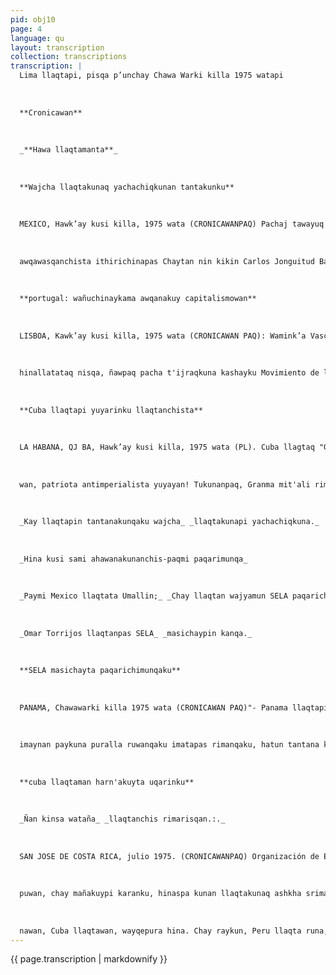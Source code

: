```yaml
---
pid: obj10
page: 4
language: qu
layout: transcription
collection: transcriptions
transcription: |
  Lima llaqtapi, pisqa p’unchay Chawa Warki killa 1975 watapi
  
  
  
  **Cronicawan**
  
  
  
  _**Hawa llaqtamanta**_
  
  
  
  **Wajcha llaqtakunaq yachachiqkunan tantakunku**
  
  
  
  MEXICO, Hawk’ay kusi killa, 1975 wata (CRONICAWANPAQ) Pachaj tawayuq llaqtakuna, wajche llaqtakunan, kinsa ñeqe pachapi tiyaq llaqtakuna (Paykunatan castellano simipi Paises del Tercer Mundo, ninchis), tantanakunqaku Mexico Suyupi "Congreso Internacional de Educadores del Tercer Mundo" nisqata ruwaspa; chaymi niyta munan: kinsa ñeqe pachapi tiyaq llaqtakunaq, yachachiqkunan hatun masichakuypi tantanakunqaku, Chawawarki killapi, pisga p’unchaymanta, pusaq p’unchaykama. Chaytan nin, Carlos Jonguitud Barrios, Comite Organizadormanta umalliqnin. Chay tantanakuymi, ruwakunqa, Sindicato Nacional de Trabajadores de la Educación de México qolqe churasqanwan. Nan pachaj tawayuq llaqtakunaña, rinankuta sut'ichankuña, paykunanvotoyuq kanqaku, huqkaq chunka suqtayuq llaqtakunataq, manan voto yuq kanqaku, chay qhepaq llaqtakunan kasuanku capitalista llaqtakuna, socialista llaqtakunapas Kay tantanakuymi ruwakunqa imperialista llaqtakuna yachayninwan n
  
  
  
  awqawasqanchista ithirichinapas Chaytan nin kikin Carlos Jonguitud Barrios. Chay tantanakuypi, astawan kaymanta rimakunqa: "Qhapaq kayninchis masichasqa yachaywan wiñasqanmanta, wiñay yachaymanta, yachaywan ch’ullanchakuymanta" (chaytan, castellano simipi ninchis: Educación y Desarrollo Económico Social, Educación y Cultura, Educación y Solidaridad Internacional", nispa). Chay tantanakuypi P'uchukay rimaykunan, "Declaraciones de Acapulco" sutiwan riqsikunqa. Chay tantanakuy tukuykuqtinmi, huq tantanakuyta ruwanqaku, chaypin rimanqaku, America Latina Suyuq yachachiq puralla. Kay qhepaq tantanakuymi "Confederación de Educadores Americanos" masichakuywan wajyasqa kashan. Chay tantanakuy ruwakunqa Chawawarki killapi, chunka hujniyuq p’unchaymanta, chunka tawayuq p’unchaykama. Chayman rinqakuCastellano simipi rimaq, yaqa llapallan llaqtakuna, ch’ullan llaqtallan mananrinqachu, chaymi Puerto Rico llaqta.
  
  
  
  **portugal: wañuchinaykama awqanakuy capitalismowan**
  
  
  
  LISBOA, Kawk’ay kusi killa, 1975 wata (CRONICAWAN PAQ): Wamink’a Vasco Goncalve Portugal llaqtapi, Ñawpaqe Ministro kamachikug, nin: "Portugal llaqtanawqanakuypi haykunqa, Portugal llaqtapi, capitalismo wañuchinanpaq" Chaytan nisqa, huj tantanakuyy rimaspa llapa sindikatu huñusqa kaqtinku. Wamink'a Goncalvez llank'arunakunata, mana t'aqakunankupaq wajyamun. Sichus t'aqakunankichchayqa, ñawpaq ankallikuqkuna, ñay paq pacha t'ijraq runakunan, hark'asqa qhepakunqa. Ñawpaqe willkarqa kamachikuq,,
  
  
  
  hinallatataq nisqa, ñawpaq pacha t'ijraqkuna kashayku Movimiento de la Fuerza Armada llank'aq runakuna pwan masichakuyp Hinallataqmi, Wamink'a Goncalves nin: Q'aya pachapaq munayku, llaqtarunakuna kamaqikunanta, hinaspa ruwasunllata yachay t'ijrayta, hinalla tataqmi, allchakunaqa llaqtaq kamachin masichakuq (chayta castellanq simipi ninchis Aparato del Estado), chay allchakuymi ruwakunqa llank’aq runakunawan, paykuna qhawarinanpaq imaynatan empresakuna purishan chayta, estatalkunapas, privadakunapipas.
  
  
  
  **Cuba llaqtapi yuyarinku llaqtanchista**
  
  
  
  LA HABANA, QJ BA, Hawk’ay kusi killa, 1975 wata (PL). Cuba llagtaq "GRANMA" mit'alin Peru llaqtaq hatun p’unchayninta yuyarispa rimarin. GRANMA, nin: "Cuba llaqtaqa Peru llaqtata waygenta hina riqsin chay raykun, Peru llaqta runakuna wan, huj runa hinalla tantanakuyku, Fuerza Armada Revolusiunariu KamaAlvarado umalliqwan. Perú llaqtan, kusisqa yuyarishan pachaj pisqa chunka tawayuq wata hunt’akusqanta qespiyninta aypasqan manta, kacharichiskuspa colonialistaespañol makinmanta. Astawan qelqaspa, Granma mit'anin: Peru llaqtapi Fuerza Armad Revolusionariu Kamachikuq, kamachiyta qallarisqanmanta pacha, chayllaqtaqa kawsayta qallarirqan qespisqpolitico yuyaywan, tukuy atiynin
  
  
  
  wan, patriota antimperialista yuyayan! Tukunanpaq, Granma mit'ali riman: "Cuba llaqtaqa tukuy sunqowan munan Perullaqtapaq hatunta atipananta, ñanninta thaskisaqtin wiñapaq wiñayninpaq qespiyninta tarinanpaq"
  
  
  
  _Kay llaqtapin tantanakunqaku wajcha_ _llaqtakunapi yachachiqkuna._
  
  
  
  _Hina kusi sami ahawanakunanchis-paqmi paqarimunqa_
  
  
  
  _Paymi Mexico llaqtata Umallin;_ _Chay llaqtan wajyamun SELA paqarichinapaq_.
  
  
  
  _Omar Torrijos llaqtanpas SELA_ _masichaypin kanqa._
  
  
  
  **SELA masichayta paqarichimunqaku**
  
  
  
  PANAMA, Chawawarki killa 1975 wata (CRONICAWAN PAQ)"- Panama llaqtapi, tantanakushanku, iskay chunka pisqayuq llaqtakuna, chaypin kashanku chunka pisqayuq willkarqakuna. Chay tantanakuy ruwakushan humasichakuy pagarichinanpaq, cha masichakuypa sutinmi kanqa SISTEMA ECONOMICO LATINO AMERICANO, chaymi reqsikunqa SELAsutiwan. Imapaqmi pagarichinqaku kay SiLA masichayta, yachashanchispa hin kay America hatun Suyupin tiyashan chis ashkha llaqtakuna, yaga kinschunka llaqtakunan yupakusqan llaq takuna kashanchis, chaymanta kashanchis iskay chunka pisqayuq llaqta Latino Americanomanta. Chay iskay chunka pisqayuq llaqtakunaman, Mexico llaqta huñukunankupaq wajya mun America Latina llaqtakunapa economiapi munayninta mashkhanankupaq. Chay wajyaymanmi, yapakuramunku Colombia llaqta. llenezuela llaqtapuwan. Chay raykun, Panama llaqtapi tantanakunku chay iskay chunka pisqayuq Latino America llaqtakuna, chaypin qelqapi sut'icha munku imaynan kanqa kay masichakuy, hinallataqmi ninku, imapaq paqarimunqa kay SELA nisqanchis. Chay qelqapi, churamunku iman mashkhakunga chay SELAwan chayta, hinallataqmi imayna ruwakunay ruwakunqa, hinatan ninku: SELAmashkhanqa imaynan qespichimunqa Latino America llaqtakunamanta empresakunata (chaytan, castellano simipi ninchis creación de empresas multinacionales latinoamericanas) Hinallataqmi, kay Sela kanqa rimanakunankupaq Latino America llaqtakuna,
  
  
  
  imaynan paykuna puralla ruwanqaku imatapas rimanqaku, hatun tantana kuypi, muyuntin masichakuypi, economico tantanakuypi. Hinallataqmi, SELA ruwakunqa, imaynan latinoamericano llaqtakunapi chhalakusqan qhawananpaq, mikhunata, wanuta, materias primas nis qan chistapas, hinallatataqmi qhawanqa imaynan latinoamerica llaqtakunapi ruwasqanchista qhatukunqa. Lliwmi qhatukunqa allin chaninta qhawaspa, ñoqanchis ruwasqanchista amachaspa. Chaymanta, SELA paqarimunqa llaqtakuna rimananpaq, imaynatan yachachinanku, llapan Latino America llaqtakuna yachayninta, aypamuspi ruwanakuyta allin ruwanapaq (chayman castellano simipi ninchis "transferen cia de tecnología y cooperación cientifica entre los países latinoamericanos). Chay raykun, huñunakunku Panama llaqtapi. Chay tantanakuypi, willkarqakuna sut'ichamunkuña chayta hinaspa ajllaranku, qelqapi churanankupaq, lliw munasqanta llapan LatinoAmerica llaqtakunata, huj Grupo de Trabajo de Alto Nivel, sutichasqapi. Iskay killapi llank’ananku, kay Grupo de Trabajo de Alto Nivel nisqanchis, lliw America Latina llaqta kuna munayninta allinta churaspa, lliw hamut'ayninchista, allin SELAnisqanchis paqarinanpaq.
  
  
  
  **cuba llaqtaman harn'akuyta uqarinku**
  
  
  
  _Ñan kinsa wataña_ _llaqtanchis rimarisqan.:._
  
  
  
  SAN JOSE DE COSTA RICA, julio 1975. (CRONICAWANPAQ) Organización de Estados Americanos, masichakuymi, Peru llaqtanchis rimasqanta uyapaykun. Chay OEA nisqanchismi, tantanakun chunka suqtayuq ñeqe Cancillerkuna masichakusqan ruwaspa, San José de Costa Rica llaqtapi. Chaypi, Peru suyunchismanta rimarin Wamink’a Miguel Angel de la Flor Valle, Gobierno Revolusionariuq sutinpi. Ñan kinsa wataña Peru rimasqan "Cuba llaqta hark'akuyta uqarisunchis", nispa, chaymanta pacha, kunan kama manan Estados Unidos llaqta, munanchu chay oqariyta, qhapaq sapa kaspa chay oqariyta hark'akuran. Chay raykun, Peru llaqtanchis, Merico llaqta, Argentina, Panama, Cosia hica, Colombia, huq llaqtakuna esiañics. colo, s hualaqakun
  
  
  
  puwan, chay mañakuypi karanku, hinaspa kunan llaqtakunaq ashkha srimayninta hunt'anku. Chay llaqtakunaq rimayninta hunt'aspa, llapallanku ninku, Peru llaqtan hayllin, kay llaqtan ñawpachiran chay rimayta, nispa." Chay raykun, chay chunka suqtayuq ñeqe Cancillerkuna masichakuypi, kunan uqarinku Cuba llaqtaman harkakuyta. Chay tantanakuypi. hark'akuyta uqarinapaq votokunawanmi yupamunku chunka suqtayuq llaqtakuna; mana hark’akuyta uqarinanpaqtaq, kinsa llaqtakunata yuparanku, huqkaq .iskay llaqtakunan, manan yuparankuchu votokunata. Kay uqarikuywanmi, Cuba llaqta, allin rimanakuypi haykuyta atinqa, lliw America llaqtakunawan, kunanmanta pacha, hujmanta s qhawanakusunchis llapa Aunerica llaqtaku
  
  
  
  nawan, Cuba llaqtawan, wayqepura hina. Chay raykun, Peru llaqta runa, sutinpi, Gobierno Revolucionario kamachiq sutinpipas, Wamink'a Juan Velasco Alvarado, Peru suyuq umalliq, Cuba llaqtaman, Wamink’a FidelCastruman napaykuyta apachin.
---
```


{{ page.transcription | markdownify }}
